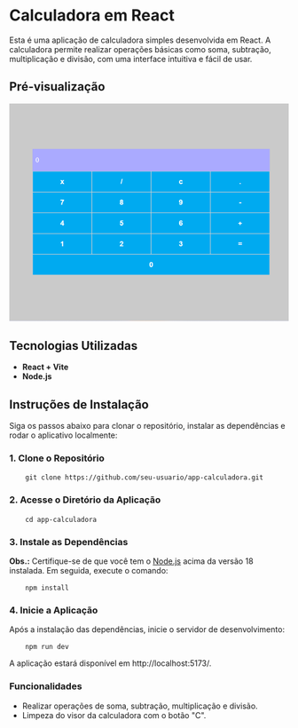 # Calculadora em React

Esta é uma aplicação de calculadora simples desenvolvida em React. A calculadora permite realizar operações básicas como soma, subtração, multiplicação e divisão, com uma interface intuitiva e fácil de usar.

## Pré-visualização

![Calculadora Screenshot](app-calculadora/public/img/calculadora.png)

## Tecnologias Utilizadas

- **React + Vite**
- **Node.js**

## Instruções de Instalação

Siga os passos abaixo para clonar o repositório, instalar as dependências e rodar o aplicativo localmente:

### 1. Clone o Repositório

```
    git clone https://github.com/seu-usuario/app-calculadora.git
```

### 2. Acesse o Diretório da Aplicação

```
    cd app-calculadora
```

### 3. Instale as Dependências

**Obs.:** Certifique-se de que você tem o [Node.js](https://nodejs.org/pt/download/package-manager) acima da versão 18 instalada. Em seguida, execute o comando:

```
    npm install
```

### 4. Inicie a Aplicação

Após a instalação das dependências, inicie o servidor de desenvolvimento:

```
    npm run dev
```

A aplicação estará disponível em http://localhost:5173/.

### Funcionalidades

- Realizar operações de soma, subtração, multiplicação e divisão.
- Limpeza do visor da calculadora com o botão "C".